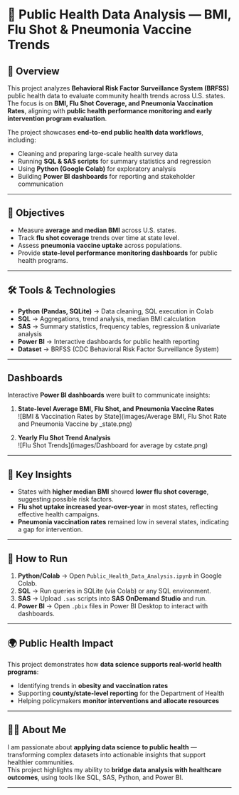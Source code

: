 # 🏥 Public Health Data Analysis — BMI, Flu Shot & Pneumonia Vaccine Trends

## 📌 Overview
This project analyzes **Behavioral Risk Factor Surveillance System (BRFSS)** public health data to evaluate community health trends across U.S. states.  
The focus is on **BMI, Flu Shot Coverage, and Pneumonia Vaccination Rates**, aligning with **public health performance monitoring and early intervention program evaluation**.

The project showcases **end-to-end public health data workflows**, including:
- Cleaning and preparing large-scale health survey data  
- Running **SQL & SAS scripts** for summary statistics and regression  
- Using **Python (Google Colab)** for exploratory analysis  
- Building **Power BI dashboards** for reporting and stakeholder communication  

---

## 🎯 Objectives
- Measure **average and median BMI** across U.S. states.  
- Track **flu shot coverage** trends over time at state level.  
- Assess **pneumonia vaccine uptake** across populations.  
- Provide **state-level performance monitoring dashboards** for public health programs.  

---

## 🛠 Tools & Technologies
- **Python (Pandas, SQLite)** → Data cleaning, SQL execution in Colab  
- **SQL** → Aggregations, trend analysis, median BMI calculation  
- **SAS** → Summary statistics, frequency tables, regression & univariate analysis  
- **Power BI** → Interactive dashboards for public health reporting  
- **Dataset** → BRFSS (CDC Behavioral Risk Factor Surveillance System)  

---

##  Dashboards

Interactive **Power BI dashboards** were built to communicate insights:

1. **State-level Average BMI, Flu Shot, and Pneumonia Vaccine Rates**  
   ![BMI & Vaccination Rates by State](images/Average BMI, Flu Shot Rate and Pneumonia Vaccine by _state.png)

2. **Yearly Flu Shot Trend Analysis**  
   ![Flu Shot Trends](images/Dashboard for average by cstate.png)



---

## 🔑 Key Insights
- States with **higher median BMI** showed **lower flu shot coverage**, suggesting possible risk factors.  
- **Flu shot uptake increased year-over-year** in most states, reflecting effective health campaigns.  
- **Pneumonia vaccination rates** remained low in several states, indicating a gap for intervention.  

---

## 🚀 How to Run
1. **Python/Colab** → Open `Public_Health_Data_Analysis.ipynb` in Google Colab.  
2. **SQL** → Run queries in SQLite (via Colab) or any SQL environment.  
3. **SAS** → Upload `.sas` scripts into **SAS OnDemand Studio** and run.  
4. **Power BI** → Open `.pbix` files in Power BI Desktop to interact with dashboards.  

---

## 🌍 Public Health Impact
This project demonstrates how **data science supports real-world health programs**:  
- Identifying trends in **obesity and vaccination rates**  
- Supporting **county/state-level reporting** for the Department of Health  
- Helping policymakers **monitor interventions and allocate resources**  

---

## 🙋‍♀️ About Me
I am passionate about **applying data science to public health** — transforming complex datasets into actionable insights that support healthier communities.  
This project highlights my ability to **bridge data analysis with healthcare outcomes**, using tools like SQL, SAS, Python, and Power BI.  

---

